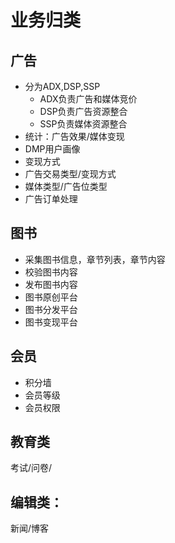 # 业务归类
## 广告
* 分为ADX,DSP,SSP
	* ADX负责广告和媒体竞价
	* DSP负责广告资源整合
	* SSP负责媒体资源整合
* 统计：广告效果/媒体变现
* DMP用户画像
* 变现方式
* 广告交易类型/变现方式
* 媒体类型/广告位类型
* 广告订单处理

## 图书
* 采集图书信息，章节列表，章节内容
* 校验图书内容
* 发布图书内容
* 图书原创平台
* 图书分发平台
* 图书变现平台

## 会员
* 积分墙
* 会员等级
* 会员权限

## 教育类
考试/问卷/

## 编辑类：
新闻/博客